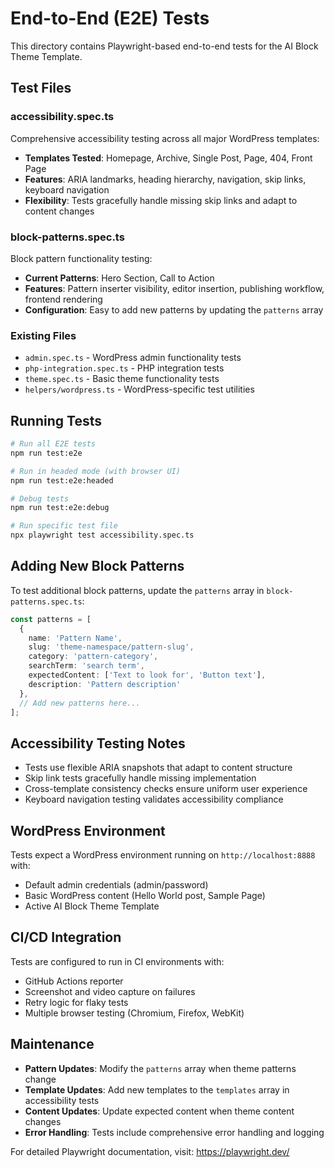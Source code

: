 # End-to-End (E2E) Tests

This directory contains Playwright-based end-to-end tests for the AI Block Theme Template.

## Test Files

### accessibility.spec.ts
Comprehensive accessibility testing across all major WordPress templates:
- **Templates Tested**: Homepage, Archive, Single Post, Page, 404, Front Page
- **Features**: ARIA landmarks, heading hierarchy, navigation, skip links, keyboard navigation
- **Flexibility**: Tests gracefully handle missing skip links and adapt to content changes

### block-patterns.spec.ts
Block pattern functionality testing:
- **Current Patterns**: Hero Section, Call to Action
- **Features**: Pattern inserter visibility, editor insertion, publishing workflow, frontend rendering
- **Configuration**: Easy to add new patterns by updating the `patterns` array

### Existing Files
- `admin.spec.ts` - WordPress admin functionality tests
- `php-integration.spec.ts` - PHP integration tests
- `theme.spec.ts` - Basic theme functionality tests
- `helpers/wordpress.ts` - WordPress-specific test utilities

## Running Tests

```bash
# Run all E2E tests
npm run test:e2e

# Run in headed mode (with browser UI)
npm run test:e2e:headed

# Debug tests
npm run test:e2e:debug

# Run specific test file
npx playwright test accessibility.spec.ts
```

## Adding New Block Patterns

To test additional block patterns, update the `patterns` array in `block-patterns.spec.ts`:

```typescript
const patterns = [
  {
    name: 'Pattern Name',
    slug: 'theme-namespace/pattern-slug',
    category: 'pattern-category',
    searchTerm: 'search term',
    expectedContent: ['Text to look for', 'Button text'],
    description: 'Pattern description'
  },
  // Add new patterns here...
];
```

## Accessibility Testing Notes

- Tests use flexible ARIA snapshots that adapt to content structure
- Skip link tests gracefully handle missing implementation
- Cross-template consistency checks ensure uniform user experience
- Keyboard navigation testing validates accessibility compliance

## WordPress Environment

Tests expect a WordPress environment running on `http://localhost:8888` with:
- Default admin credentials (admin/password)
- Basic WordPress content (Hello World post, Sample Page)
- Active AI Block Theme Template

## CI/CD Integration

Tests are configured to run in CI environments with:
- GitHub Actions reporter
- Screenshot and video capture on failures
- Retry logic for flaky tests
- Multiple browser testing (Chromium, Firefox, WebKit)

## Maintenance

- **Pattern Updates**: Modify the `patterns` array when theme patterns change
- **Template Updates**: Add new templates to the `templates` array in accessibility tests
- **Content Updates**: Update expected content when theme content changes
- **Error Handling**: Tests include comprehensive error handling and logging

For detailed Playwright documentation, visit: https://playwright.dev/